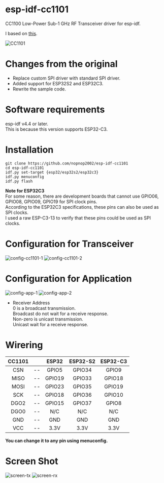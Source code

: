 # esp-idf-cc1101
CC1100 Low-Power Sub-1 GHz RF Transceiver driver for esp-idf.

I based on [this](https://github.com/loboris/ESP32_CC1101).

![CC1101](https://user-images.githubusercontent.com/6020549/158111751-76c97267-0fb9-4f43-946e-2640fa5f3733.JPG)


# Changes from the original   
- Replace custom SPI driver with standard SPI driver.   
- Added support for ESP32S2 and ESP32C3.   
- Rewrite the sample code.   

# Software requirements
esp-idf v4.4 or later.   
This is because this version supports ESP32-C3.   

# Installation

```Shell
git clone https://github.com/nopnop2002/esp-idf-cc1101
cd esp-idf-cc1101
idf.py set-target {esp32/esp32s2/esp32c3}
idf.py menuconfig
idf.py flash
```

__Note for ESP32C3__   
For some reason, there are development boards that cannot use GPIO06, GPIO08, GPIO09, GPIO19 for SPI clock pins.   
According to the ESP32C3 specifications, these pins can also be used as SPI clocks.   
I used a raw ESP-C3-13 to verify that these pins could be used as SPI clocks.   


# Configuration for Transceiver   
![config-cc1101-1](https://user-images.githubusercontent.com/6020549/158111642-146a2ed5-4463-4519-948b-db2f0391f8a4.jpg)
![config-cc1101-2](https://user-images.githubusercontent.com/6020549/158111647-d0276f26-5251-47b6-a97c-55af2e6ee7a9.jpg)


# Configuration for Application   
![config-app-1](https://user-images.githubusercontent.com/6020549/158111726-a0b57086-809d-4fc6-a9bf-225f8871a3df.jpg)
![config-app-2](https://user-images.githubusercontent.com/6020549/158138652-dce77df3-fd40-4cb6-a32b-c65e44d84ea9.jpg)

- Receiver Address   
0 is a broadcast transmission.   
Broadcast do not wait for a receive response.   
Non-zero is unicast transmission.   
Unicast wait for a receive response.   


# Wirering

|CC1101||ESP32|ESP32-S2|ESP32-C3|
|:-:|:-:|:-:|:-:|:-:|
|CSN|--|GPIO5|GPIO34|GPIO9|
|MISO|--|GPIO19|GPIO33|GPIO18|
|MOSI|--|GPIO23|GPIO35|GPIO19|
|SCK|--|GPIO18|GPIO36|GPIO10|
|DGO2|--|GPIO15|GPIO37|GPIO8|
|DGO0|--|N/C|N/C|N/C|
|GND|--|GND|GND|GND|
|VCC|--|3.3V|3.3V|3.3V|

__You can change it to any pin using menuconfig.__   


# Screen Shot   
![screen-tx](https://user-images.githubusercontent.com/6020549/158112359-e1424239-38e0-4642-8259-bbd653639b3c.jpg)
![screen-rx](https://user-images.githubusercontent.com/6020549/158112361-3ae2c4e7-4ff0-4617-bca6-9ae51de67625.jpg)
